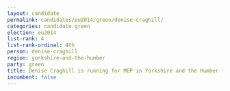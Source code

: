 ```yaml
---
layout: candidate
permalink: candidates/eu2014/green/denise-craghill/
categories: candidate green
election: eu2014
list-rank: 4
list-rank-ordinal: 4th
person: denise-craghill
region: yorkshire-and-the-humber
party: green
title: Denise Craghill is running for MEP in Yorkshire and the Humber for the Green Party
incumbent: false
---
```

